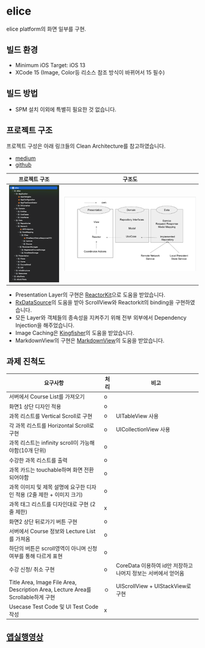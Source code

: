 # elice
elice platform의 화면 일부를 구현.

## 빌드 환경
- Minimum iOS Target: iOS 13
- XCode 15 (Image, Color등 리소스 참조 방식이 바뀌어서 15 필수)

## 빌드 방법
- SPM 설치 이외에 특별히 필요한 것 없습니다.

## 프로젝트 구조
프로젝트 구성은 아래 링크들의 Clean Architecture를 참고하였습니다.   
- [medium](https://tech.olx.com/clean-architecture-and-mvvm-on-ios-c9d167d9f5b3)   
- [github](https://github.com/kudoleh/iOS-Clean-Architecture-MVVM)   

|프로젝트 구조|구조도|
|-|-|
|![](/Resources/1.png)|![](/Resources/2.png)|

- Presentation Layer의 구현은 [ReactorKit](https://github.com/ReactorKit/ReactorKit)으로 도움을 받았습니다.
- [RxDataSource](https://github.com/RxSwiftCommunity/RxDataSources)의 도움을 받아 ScrollView와 Reactorkit의 binding을 구현하였습니다.
- 모든 Layer와 객체들의 종속성을 지켜주기 위해 전부 외부에서 Dependency Injection을 해주었습니다.
- Image Caching은 [Kingfisher](https://github.com/onevcat/Kingfisher)의 도움을 받았습니다.
- MarkdownView의 구현은 [MarkdownView](https://github.com/keitaoouchi/MarkdownView)의 도움을 받았습니다.

## 과제 진척도
|요구사항|처리|비고|
|-|-|-|
|서버에서 Course List를 가져오기|o|||
|화면1 상단 디자인 적용|o||
|과목 리스트를 Vertical Scroll로 구현|o|UITableView 사용|
|각 과목 리스트를 Horizontal Scroll로 구현|o|UICollectionView 사용|
|과목 리스트는 infinity scroll이 가능해야함(10개 단위)|o||
|수강한 과목 리스트를 출력|o||
|과목 카드는 touchable하며 화면 전환되어야함|o||
|과목 이미지 및 제목 설명에 요구한 디자인 적용 (2줄 제한 + 이미지 크기)|o||
|과목 태그 리스트를 디자인대로 구현 (2줄 제한)|x||
|화면2 상단 뒤로가기 버튼 구현|o||
|서버에서 Course 정보와 Lecture List를 가져옴|o||
|하단의 버튼은 scroll영역이 아니며 신청 여부를 통해 다르게 표현|o||
|수강 신청/ 취소 구현|o|CoreData 이용하여 id만 저장하고 나머지 정보는 서버에서 얻어옴|
|Title Area, Image File Area, Description Area, Lecture Area를 Scrollable하게 구현|ㅇ|UIScrollView + UIStackView로 구현|
|Usecase Test Code 및 UI Test Code 작성|x||

## [앱실행영상](https://drive.google.com/file/d/10b9cI5ouHT3T1g179tXhzWlXpqy_0DWZ/view?usp=sharing)